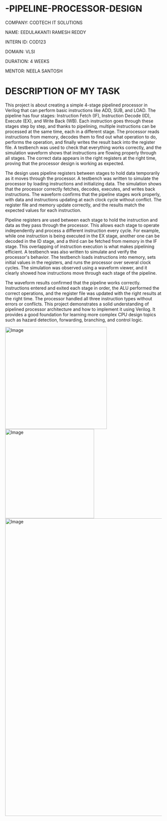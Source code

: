# -PIPELINE-PROCESSOR-DESIGN

COMPANY: CODTECH IT SOLUTIONS

NAME: EEDULAKANTI RAMESH REDDY

INTERN ID: COD123

DOMAIN: VLSI

DURATION: 4 WEEKS

MENTOR: NEELA SANTOSH


# DESCRIPTION OF MY TASK

This project is about creating a simple 4-stage pipelined processor in Verilog that can perform basic instructions like ADD, SUB, and LOAD. The pipeline has four stages: Instruction Fetch (IF), Instruction Decode (ID), Execute (EX), and Write Back (WB). Each instruction goes through these stages step by step, and thanks to pipelining, multiple instructions can be processed at the same time, each in a different stage. The processor reads instructions from memory, decodes them to find out what operation to do, performs the operation, and finally writes the result back into the register file. A testbench was used to check that everything works correctly, and the simulation waveform shows that instructions are flowing properly through all stages. The correct data appears in the right registers at the right time, proving that the processor design is working as expected. 

 The design uses pipeline registers between stages to hold data temporarily as it moves through the processor. A testbench was written to simulate the processor by loading instructions and initializing data. The simulation shows that the processor correctly fetches, decodes, executes, and writes back instructions. The waveform confirms that the pipeline stages work properly, with data and instructions updating at each clock cycle without conflict. The register file and memory update correctly, and the results match the expected values for each instruction. 
 
 Pipeline registers are used between each stage to hold the instruction and data as they pass through the processor. This allows each stage to operate independently and process a different instruction every cycle. For example, while one instruction is being executed in the EX stage, another one can be decoded in the ID stage, and a third can be fetched from memory in the IF stage. This overlapping of instruction execution is what makes pipelining efficient. A testbench was also written to simulate and verify the processor's behavior. The testbench loads instructions into memory, sets initial values in the registers, and runs the processor over several clock cycles. The simulation was observed using a waveform viewer, and it clearly showed how instructions move through each stage of the pipeline.

The waveform results confirmed that the pipeline works correctly. Instructions entered and exited each stage in order, the ALU performed the correct operations, and the register file was updated with the right results at the right time. The processor handled all three instruction types without errors or conflicts. This project demonstrates a solid understanding of pipelined processor architecture and how to implement it using Verilog. It provides a good foundation for learning more complex CPU design topics such as hazard detection, forwarding, branching, and control logic. 


<img width="327" alt="Image" src="https://github.com/user-attachments/assets/db0c6f9b-49d4-46e6-b8c8-94fa00b858db" />

<img width="286" alt="Image" src="https://github.com/user-attachments/assets/dbc52e8e-9051-4c1e-9df1-96e80468601e" />

<img width="953" alt="Image" src="https://github.com/user-attachments/assets/884a4f6d-22bc-4baf-8efc-b7517e0ff109" />
